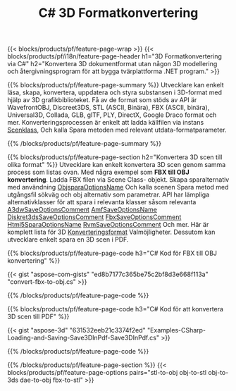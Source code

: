 ﻿---
title: C# 3D Formatkonvertering
url: /sv/net/conversion/
description: Konvertera 3D format 3ds 3mf amf ase att dae drc dxf fbx gltf jt obj ply rv m stl u3d usdz vrml x med några rader av C# kod via .NET biblioteket.
---
{{< blocks/products/pf/feature-page-wrap >}}
{{< blocks/products/pf/i18n/feature-page-header h1="3D Formatkonvertering via C#" h2="Konvertera 3D dokumentformat utan någon 3D modellering och återgivningsprogram för att bygga tvärplattforma .NET program." >}}

{{% blocks/products/pf/feature-page-summary %}}
Utvecklare kan enkelt läsa, skapa, konvertera, uppdatera och styra substansen i 3D-format med hjälp av 3D grafikbiblioteket. Få av de format som stöds av API är WavefrontOBJ, Discreet3DS, STL (ASCII, Binära), FBX (ASCII, binära), Universal3D, Collada, GLB, glTF, PLY, DirectX, Google Draco format och mer. Konverteringsprocessen är enkelt att ladda källfilen via instans [Scenklass](https://apireference.aspose.com/3d/net/aspose.threed/scene), Och kalla Spara metoden med relevant utdata-formatparameter.

{{% /blocks/products/pf/feature-page-summary %}}

{{% blocks/products/pf/feature-page-section h2="Konvertera 3D scen till olika format" %}}
Utvecklare kan enkelt konvertera 3D scen genom samma process som listas ovan. Med några exempel som **FBX till OBJ konvertering**. Ladda FBX filen via Scene Class- objekt. Skapa sparalternativ med användning [ObjsparaOptionsName](https://apireference.aspose.com/3d/net/aspose.threed.formats/objsaveoptions) Och kalla scenen Spara metod med utgångsfil sökväg och obj alternativ som parametrar. API har lämpliga alternativklasser för att spara i relevanta klasser såsom relevanta [A3dwSaveOptionsComment](https://apireference.aspose.com/3d/net/aspose.threed.formats/a3dwsaveoptions) [AmfSaveOptionsName](https://apireference.aspose.com/3d/net/aspose.threed.formats/amfsaveoptions) [Diskret3dsSaveOptionsComment](https://apireference.aspose.com/3d/net/aspose.threed.formats/discreet3dssaveoptions) [FbxSaveOptionsComment](https://apireference.aspose.com/3d/net/aspose.threed.formats/fbxsaveoptions) [Html5SparaOptionsName](https://apireference.aspose.com/3d/net/aspose.threed.formats/html5saveoptions) [RvmSaveOptionsComment](https://apireference.aspose.com/3d/net/aspose.threed.formats/rvmsaveoptions) Och mer. Här är komplett lista för 3D [Konverteringsformat](https://apireference.aspose.com/3d/net/aspose.threed.formats) Valmöjligheter. Dessutom kan utvecklare enkelt spara en 3D scen i PDF.

{{% blocks/products/pf/feature-page-code h3="C# Kod för FBX till OBJ konvertering" %}}

{{< gist "aspose-com-gists" "ed8b7177c365be75c2bf8d3e668f113a" "convert-fbx-to-obj.cs" >}}

{{% /blocks/products/pf/feature-page-code %}}

{{% blocks/products/pf/feature-page-code h3="C# Kod för att konvertera 3D scen till PDF" %}}

{{< gist "aspose-3d" "631532eeb21c3374f2ed" "Examples-CSharp-Loading-and-Saving-Save3DInPdf-Save3DInPdf.cs" >}}

{{% /blocks/products/pf/feature-page-code %}}


{{% /blocks/products/pf/feature-page-section %}}
{{< blocks/products/pf/feature-page-options pairs="stl-to-obj obj-to-stl obj-to-3ds dae-to-obj fbx-to-stl" >}}